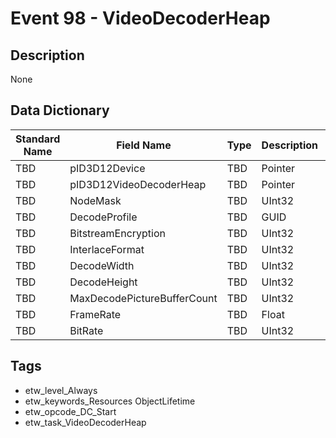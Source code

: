 # Event 98 - VideoDecoderHeap

## Description
None

## Data Dictionary
|Standard Name|Field Name|Type|Description|Sample Value|
|---|---|---|---|---|
|TBD|pID3D12Device|TBD|Pointer|None|None|
|TBD|pID3D12VideoDecoderHeap|TBD|Pointer|None|None|
|TBD|NodeMask|TBD|UInt32|None|None|
|TBD|DecodeProfile|TBD|GUID|None|None|
|TBD|BitstreamEncryption|TBD|UInt32|None|None|
|TBD|InterlaceFormat|TBD|UInt32|None|None|
|TBD|DecodeWidth|TBD|UInt32|None|None|
|TBD|DecodeHeight|TBD|UInt32|None|None|
|TBD|MaxDecodePictureBufferCount|TBD|UInt32|None|None|
|TBD|FrameRate|TBD|Float|None|None|
|TBD|BitRate|TBD|UInt32|None|None|

## Tags
* etw_level_Always
* etw_keywords_Resources ObjectLifetime
* etw_opcode_DC_Start
* etw_task_VideoDecoderHeap